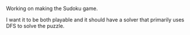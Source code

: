 Working on making the Sudoku game.

I want it to be both playable and it should have a solver that primarily uses DFS to solve the puzzle.
